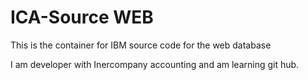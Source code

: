 # ICA-Source WEB
This is the container for IBM source code for the web database

I am developer with Inercompany accounting and am learning git hub.
